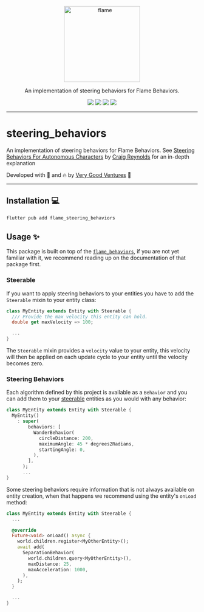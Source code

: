 <!-- markdownlint-disable MD013 -->
<p align="center">
  <a href="https://flame-engine.org">
    <img alt="flame" width="200px" src="https://user-images.githubusercontent.com/6718144/101553774-3bc7b000-39ad-11eb-8a6a-de2daa31bd64.png">
  </a>
</p>

<p align="center">
An implementation of steering behaviors for Flame Behaviors.
</p>

<p align="center">
  <a title="Pub" href="https://pub.dev/packages/flame_behaviors" ><img src="https://img.shields.io/pub/v/flame_behaviors.svg?style=popout" /></a>
  <a title="Test" href="https://github.com/flame-engine/flame/actions?query=workflow%3Acicd+branch%3Amain"><img src="https://github.com/flame-engine/flame/actions/workflows/cicd.yml/badge.svg?branch=main&event=push"/></a>
  <a title="Discord" href="https://discord.gg/pxrBmy4"><img src="https://img.shields.io/discord/509714518008528896.svg"/></a>
  <a title="Melos" href="https://github.com/invertase/melos"><img src="https://img.shields.io/badge/maintained%20with-melos-f700ff.svg"/></a>
</p>

---
<!-- markdownlint-enable MD013 -->

<!-- markdownlint-disable-next-line MD002 -->
# steering_behaviors


An implementation of steering behaviors for Flame Behaviors.
See [Steering Behaviors For Autonomous Characters](https://www.red3d.com/cwr/steer/) by
[Craig Reynolds](https://www.red3d.com/cwr/) for an in-depth explanation

Developed with 💙 and 🔥 by [Very Good Ventures][very_good_ventures_link] 🦄


---


## Installation 💻

```sh
flutter pub add flame_steering_behaviors
```


## Usage ✨

This package is built on top of the
[`flame_behaviors`](https://pub.dev/packages/flame_behaviors), if you are not
yet familiar with it, we recommend reading up on the documentation of that
package first.


### Steerable

If you want to apply steering behaviors to your entities you have to add the
`Steerable` mixin to your entity class:

```dart
class MyEntity extends Entity with Steerable {
  /// Provide the max velocity this entity can hold.
  double get maxVelocity => 100;

  ...
}
```

The `Steerable` mixin provides a `velocity` value to your entity, this
velocity will then be applied on each update cycle to your entity until the
velocity becomes zero.


### Steering Behaviors

Each algorithm defined by this project is available as a `Behavior` and you
can add them to your [steerable](#steerable) entities as you would with any
behavior:

```dart
class MyEntity extends Entity with Steerable {
  MyEntity()
    : super(
        behaviors: [
          WanderBehavior(
            circleDistance: 200,
            maximumAngle: 45 * degrees2Radians,
            startingAngle: 0,
          ),
        ],
      );
      ...
}
```

Some steering behaviors require information that is not always available on
entity creation, when that happens we recommend using the entity's `onLoad`
method:

```dart
class MyEntity extends Entity with Steerable {
  ...

  @override
  Future<void> onLoad() async {
    world.children.register<MyOtherEntity>();
    await add(
      SeparationBehavior(
        world.children.query<MyOtherEntity>(),
        maxDistance: 25,
        maxAcceleration: 1000,
      ),
    );
  }

  ...
}
```


[very_good_ventures_link]: https://verygood.ventures/?utm_source=github&utm_medium=banner&utm_campaign=CLI

